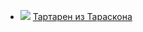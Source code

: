 * ![](/books/prose_classic/Альфонс%20Доде/Тартарен%20из%20Тараскона.jpg) [Тартарен из Тараскона](/books/prose_classic/Альфонс%20Доде/Тартарен%20из%20Тараскона)
